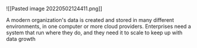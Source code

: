![[Pasted image 20220502124411.png]]

A modern organization's data is created and stored in many different environments, in one computer or more cloud providers. 
Enterprises need a system that run where they do, and they need it to scale to keep up with data growth